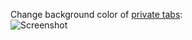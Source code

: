 Change background color of <a href="https://addons.mozilla.org/addon/private-tab/">private tabs</a>:
<br><img src="https://raw.github.com/Infocatcher/UserStyles/master/Private_Tab_background/privateTabBackground.png" alt="Screenshot" align="top">